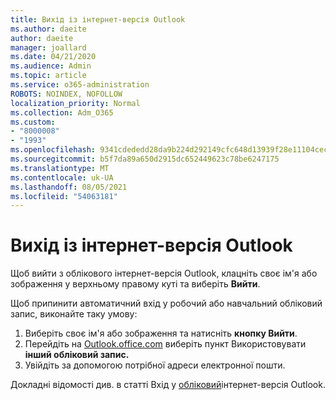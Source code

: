 ```yaml
---
title: Вихід із інтернет-версія Outlook
ms.author: daeite
author: daeite
manager: joallard
ms.date: 04/21/2020
ms.audience: Admin
ms.topic: article
ms.service: o365-administration
ROBOTS: NOINDEX, NOFOLLOW
localization_priority: Normal
ms.collection: Adm_O365
ms.custom:
- "8000008"
- "1993"
ms.openlocfilehash: 9341cdededd28da9b224d292149cfc648d13939f28e11104cecdec14eef7c5da
ms.sourcegitcommit: b5f7da89a650d2915dc652449623c78be6247175
ms.translationtype: MT
ms.contentlocale: uk-UA
ms.lasthandoff: 08/05/2021
ms.locfileid: "54063181"
---
```

# <a name="how-to-sign-out-of-outlook-on-the-web"></a>Вихід із інтернет-версія Outlook

Щоб вийти з облікового інтернет-версія Outlook, клацніть своє ім'я або зображення у верхньому правому куті та виберіть **Вийти**.

Щоб припинити автоматичний вхід у робочий або навчальний обліковий запис, виконайте таку умову:

1. Виберіть своє ім'я або зображення та натисніть **кнопку Вийти**.
1. Перейдіть на [Outlook.office.com](https://outlook.office.com/) виберіть пункт Використовувати **інший обліковий запис.**
1. Увійдіть за допомогою потрібної адреси електронної пошти.

Докладні відомості див. в статті Вхід у [обліковий](https://support.office.com/article/763fab4d-0138-4814-b450-37fc286bcb79)інтернет-версія Outlook.